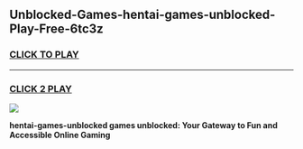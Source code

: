 
## Unblocked-Games-hentai-games-unblocked-Play-Free-6tc3z
<h3>
<a href="https://premium76.site?title=hentai-games-unblocked&ref=23A">CLICK TO PLAY</a></h3>
<hr>

<h3>
<a href="https://premium76.site?title=hentai-games-unblocked&ref=23A">CLICK 2 PLAY</a>
  
</h3>

<a href="https://premium76.site?title=hentai-games-unblocked&ref=23A"><img src="https://clearcache.store/games.png"></a>


**hentai-games-unblocked games unblocked: Your Gateway to Fun and Accessible Online Gaming**
